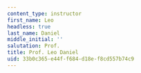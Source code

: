```yaml
---
content_type: instructor
first_name: Leo
headless: true
last_name: Daniel
middle_initial: ''
salutation: Prof.
title: Prof. Leo Daniel
uid: 33b0c365-e44f-f684-d18e-f8cd557b74c9
---
```

